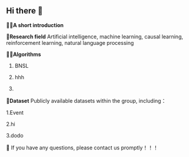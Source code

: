 ## Hi there 👋

🙋‍♀️**A short introduction** 

🌈**Research field** Artificial intelligence, machine learning, causal learning, reinforcement learning, natural language processing

👩‍💻**Algorithms**

1. BNSL

2. hhh
   
3.

🍿**Dataset**  Publicly available datasets within the group, including：


1.Event

2.hi

3.dodo

🧙 If you have any questions, please contact us promptly！！！

